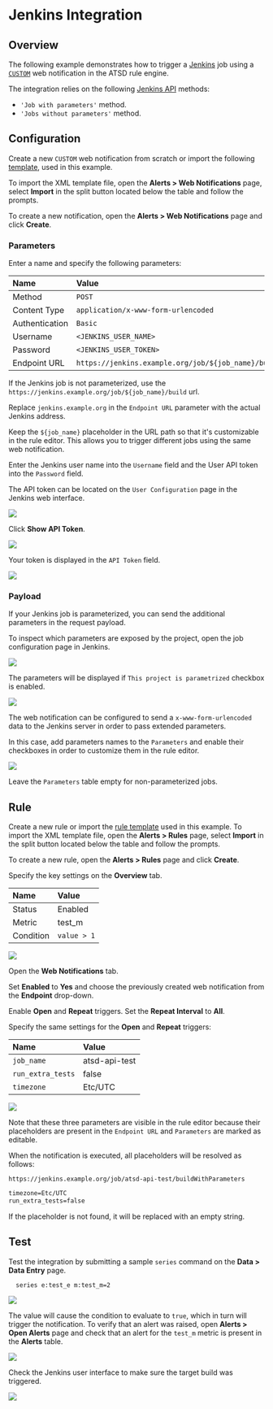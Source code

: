 # Jenkins Integration

## Overview

The following example demonstrates how to trigger a [Jenkins](https://jenkins.io/) job using a [`CUSTOM`](custom.md) web notification in the ATSD rule engine.

The integration relies on the following [Jenkins API](https://wiki.jenkins.io/display/JENKINS/Remote+access+API) methods:

* `'Job with parameters'` method.
* `'Jobs without parameters'` method.

## Configuration

Create a new `CUSTOM` web notification from scratch or import the following [template](resources/custom-jenkins-notification.xml), used in this example.

To import the XML template file, open the **Alerts > Web Notifications** page, select **Import** in the split button located below the table and follow the prompts.

To create a new notification, open the **Alerts > Web Notifications** page and click **Create**.

### Parameters

Enter a name and specify the following parameters:

| **Name** | **Value** |
| :--- | :--- |
| Method | `POST` |
| Content Type | `application/x-www-form-urlencoded` |
| Authentication | `Basic` |
| Username | `<JENKINS_USER_NAME>` |
| Password | `<JENKINS_USER_TOKEN>` |
| Endpoint URL | `https://jenkins.example.org/job/${job_name}/buildWithParameters` |

If the Jenkins job is not parameterized, use the `https://jenkins.example.org/job/${job_name}/build` url.

Replace `jenkins.example.org` in the `Endpoint URL` parameter with the actual Jenkins address.

Keep the `${job_name}` placeholder in the URL path so that it's customizable in the rule editor. This allows you to trigger different jobs using the same web notification.

Enter the Jenkins user name into the `Username` field and the User API token into the `Password` field.

The API token can be located on the `User Configuration` page in the Jenkins web interface.

![](./images/jenkins_token_1.png)

Click **Show API Token**.

![](./images/jenkins_token_2.png)

Your token is displayed in the `API Token` field.

![](./images/jenkins_token_3.png)

### Payload

If your Jenkins job is parameterized, you can send the additional parameters in the request payload.

To inspect which parameters are exposed by the project, open the job configuration page in Jenkins.

![](./images/jenkins_param_build_2.png)

The parameters will be displayed if `This project is parametrized` checkbox is enabled.

![](./images/jenkins_param_build_3.png)

The web notification can be configured to send a `x-www-form-urlencoded` data to the Jenkins server in order to pass extended parameters.

In this case, add parameters names to the `Parameters` and enable their checkboxes in order to customize them in the rule editor.

![](./images/jenkins_endpoint.png)

Leave the `Parameters` table empty for non-parameterized jobs.

## Rule

Create a new rule or import the [rule template](resources/custom-jenkins-rule.xml) used in this example. To import the XML template file, open the **Alerts > Rules** page, select **Import** in the split button located below the table and follow the prompts.

To create a new rule, open the **Alerts > Rules** page and click **Create**.

Specify the key settings on the **Overview** tab.

| **Name** | **Value** |
| :-------- | :---- |
| Status | Enabled |
| Metric | test_m |
| Condition | `value > 1` |

![](./images/rule_overview.png)

Open the **Web Notifications** tab.

Set **Enabled** to **Yes** and choose the previously created web notification from the **Endpoint** drop-down.

Enable **Open** and **Repeat** triggers. Set the **Repeat Interval** to **All**.

Specify the same settings for the **Open** and **Repeat** triggers:

| **Name** | **Value** |
| :-------- | :---- |
| `job_name`  | atsd-api-test |
| `run_extra_tests`  | false |
| `timezone` | Etc/UTC |

![](./images/jenkins_rule_notification.png)

Note that these three parameters are visible in the rule editor because their placeholders are present in the `Endpoint URL` and `Parameters` are marked as editable.

When the notification is executed, all placeholders will be resolved as follows:

`https://jenkins.example.org/job/atsd-api-test/buildWithParameters`

```txt
timezone=Etc/UTC
run_extra_tests=false
```

If the placeholder is not found, it will be replaced with an empty string.

## Test

Test the integration by submitting a sample `series` command on the **Data > Data Entry** page.

```ls
  series e:test_e m:test_m=2
```

![](./images/rule_test_commands.png)

The value will cause the condition to evaluate to `true`, which in turn will trigger the notification.
To verify that an alert was raised, open **Alerts > Open Alerts** page and check that an alert for the `test_m` metric is present in the **Alerts** table.

![](./images/jenkins_alert_open.png)

Check the Jenkins user interface to make sure the target build was triggered.

![](./images/jenkins_test.png)
